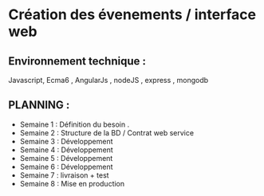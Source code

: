 #  Création des évenements / interface web

## Environnement technique :
Javascript, Ecma6 , AngularJs , nodeJS , express , mongodb

## PLANNING :

* Semaine 1 : Définition du besoin .
* Semaine 2 : Structure de la BD  / Contrat web service
* Semaine 3 : Développement
* Semaine 4 : Développement
* Semaine 5 : Développement
* Semaine 6 : Développement
* Semaine 7 : livraison + test
* Semaine 8 : Mise en production
